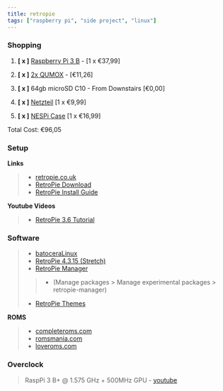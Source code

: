 ```yaml
---
title: retropie
tags: ["raspberry pi", "side project", "linux"]
---
```


### Shopping
1) **[ x ]** [Raspberry Pi 3 B](https://www.conrad.de/de/raspberry-pi-3-model-b-1-gb-ohne-betriebssystem-1668026.html) - [1 x €37,99]

2) **[ x ]** [2x QUMOX](https://www.amazon.de/gp/product/B00PL271Y0/ref=oh_aui_detailpage_o01_s00?ie=UTF8&psc=1) - [€11,26]

3) **[ x ]** 64gb microSD C10 - From Downstairs [€0,00]

4) **[ x ]** [Netzteil](https://www.conrad.de/de/raspberry-pi-netzteil-schwarz-sp-5c-raspberry-pi-3-b-micro-usb-5-vdc-2500-ma-1462834.html) [1 x €9,99]

5) **[ x ]** [NESPi Case](https://www.amazon.de/gp/product/B076BJBLZD/ref=oh_aui_detailpage_o00_s00?ie=UTF8&psc=1) [1 x €16,99]

Total Cost: €96,05

### Setup

**Links**
> - [retropie.co.uk](http://retropie.co.uk)
> - [RetroPie Download](https://retropie.org.uk/download/)
> - [RetroPie Install Guide](https://retropie.org.uk/docs/First-Installation/)


**Youtube Videos**
> - [RetroPie 3.6 Tutorial](https://www.youtube.com/watch?v=xvYX_7iRRI0)

### Software

> - [batoceraLinux](https://batocera-linux.xorhub.com/)
> - [RetroPie 4.3.15 (Stretch)](https://retropie.org.uk/forum/topic/16307/retropie-4-3-15-stretch-images-for-testing)
> - [RetroPie Manager](https://github.com/botolo78/RetroPie-Manager)
> > - (Manage packages > Manage experimental packages > retropie-manager)
>
> - [RetroPie Themes](https://github.com/RetroPie/RetroPie-Setup/wiki/themes)

**ROMS**
> - [completeroms.com](http://www.completeroms.com)
> - [romsmania.com](https://romsmania.com)
> - [loveroms.com](https://www.loveroms.com)

### Overclock

> RaspPi 3 B+ @ 1.575 GHz + 500MHz GPU - [youtube](https://www.youtube.com/watch?v=aT0OX8TXRCM)
